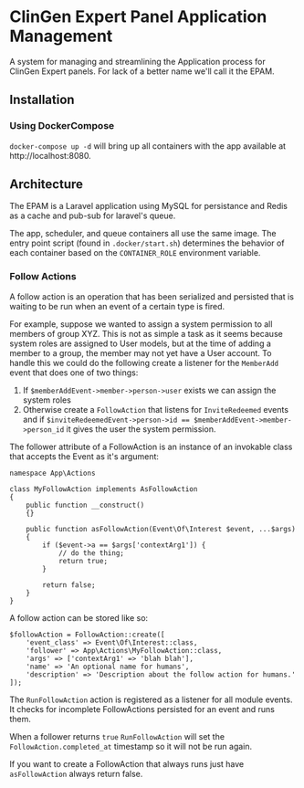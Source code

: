 # ClinGen Expert Panel Application Management

A system for managing and streamlining the Application process for ClinGen Expert panels.
For lack of a better name we'll call it the EPAM.

## Installation
### Using DockerCompose
`docker-compose up -d` will bring up all containers with the app available at http://localhost:8080.

## Architecture

The EPAM is a Laravel application using MySQL for persistance and Redis as a cache and pub-sub for laravel's queue.

The app, scheduler, and queue containers all use the same image. The entry point script (found in `.docker/start.sh`) determines the behavior of each container based on the `CONTAINER_ROLE` environment variable.

### Follow Actions
A follow action is an operation that has been serialized and persisted that is waiting to be run when an event of a certain type is fired.

For example, suppose we wanted to assign a system permission to all members of group XYZ.  This is not as simple a task as it seems because system roles are assigned to User models, but at the time of adding a member to a group, the member may not yet have a User account.  To handle this we could do the following create a listener for the `MemberAdd` event that does one of two things:
1. If `$memberAddEvent->member->person->user` exists we can assign the system roles
2. Otherwise create a `FollowAction` that listens for `InviteRedeemed` events and if `$inviteRedeemedEvent->person->id == $memberAddEvent->member->person_id` it gives the user the system permission.

The follower attribute of a FollowAction is an instance of an invokable class that accepts the Event as it's argument:
```
namespace App\Actions

class MyFollowAction implements AsFollowAction
{
    public function __construct()
    {}

    public function asFollowAction(Event\Of\Interest $event, ...$args)
    {
        if ($event->a == $args['contextArg1']) {
            // do the thing;
            return true;
        }

        return false;
    }
}
```

A follow action can be stored like so:
```
$followAction = FollowAction::create([
    'event_class' => Event\Of\Interest::class,
    'follower' => App\Actions\MyFollowAction::class,
    'args' => ['contextArg1' => 'blah blah'],
    'name' => 'An optional name for humans',
    'description' => 'Description about the follow action for humans.'
]);
```

The `RunFollowAction` action is registered as a listener for all module events.  It checks for incomplete FollowActions persisted for an event and runs them.

When a follower returns `true` `RunFollowAction` will set the `FollowAction.completed_at` timestamp so it will not be run again.

If you want to create a FollowAction that always runs just have `asFollowAction` always return false.


